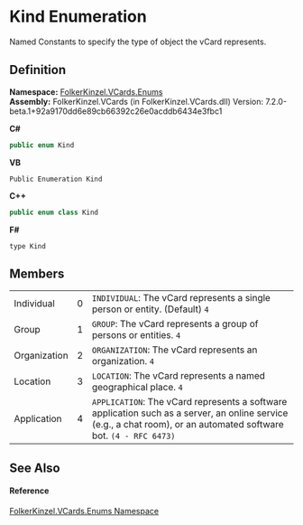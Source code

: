 # Kind Enumeration


Named Constants to specify the type of object the vCard represents.



## Definition
**Namespace:** <a href="dc092988-d177-6a56-4e2c-9f6573076e50.md">FolkerKinzel.VCards.Enums</a>  
**Assembly:** FolkerKinzel.VCards (in FolkerKinzel.VCards.dll) Version: 7.2.0-beta.1+92a9170dd6e89cb66392c26e0acddb6434e3fbc1

**C#**
``` C#
public enum Kind
```
**VB**
``` VB
Public Enumeration Kind
```
**C++**
``` C++
public enum class Kind
```
**F#**
``` F#
type Kind
```



## Members
<table>
<tr>
<td>Individual</td>
<td>0</td>
<td><code>INDIVIDUAL</code>: The vCard represents a single person or entity. (Default) <code>4</code></td></tr>
<tr>
<td>Group</td>
<td>1</td>
<td><code>GROUP</code>: The vCard represents a group of persons or entities. <code>4</code></td></tr>
<tr>
<td>Organization</td>
<td>2</td>
<td><code>ORGANIZATION</code>: The vCard represents an organization. <code>4</code></td></tr>
<tr>
<td>Location</td>
<td>3</td>
<td><code>LOCATION</code>: The vCard represents a named geographical place. <code>4</code></td></tr>
<tr>
<td>Application</td>
<td>4</td>
<td><code>APPLICATION</code>: The vCard represents a software application such as a server, an online service (e.g., a chat room), or an automated software bot. <code>(4 - RFC 6473)</code></td></tr>
</table>

## See Also


#### Reference
<a href="dc092988-d177-6a56-4e2c-9f6573076e50.md">FolkerKinzel.VCards.Enums Namespace</a>  
